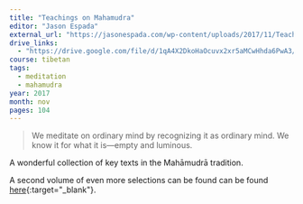 ```yaml
---
title: "Teachings on Mahamudra"
editor: "Jason Espada"
external_url: "https://jasonespada.com/wp-content/uploads/2017/11/Teachings-on-Mahamudra-3.pdf"
drive_links:
  - "https://drive.google.com/file/d/1qA4X2DkoHaOcuvx2xr5aMCwHhda6PwA3/view?usp=sharing"
course: tibetan
tags:
  - meditation
  - mahamudra
year: 2017
month: nov
pages: 104
---
```


> We meditate on ordinary mind by recognizing it as ordinary mind.
We know it for what it is—empty and luminous.

A wonderful collection of key texts in the Mahāmudrā tradition.

A second volume of even more selections can be found can be found [here](https://jasonespada.com/wp-content/uploads/2023/12/Teachings-on-Mahamudra_Volume-Two.pdf){:target="_blank"}.
